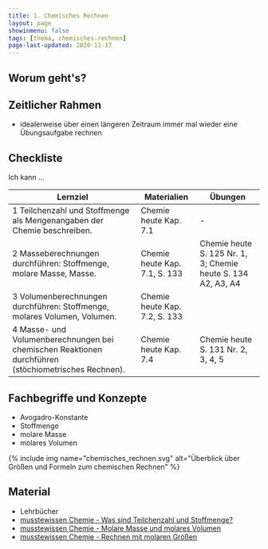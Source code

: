 ```yaml
---
title: 1. Chemisches Rechnen
layout: page
showinmenu: false
tags: [thema, chemisches-rechnen]
page-last-updated: 2020-11-17
---
```


## Worum geht's?

## Zeitlicher Rahmen

- idealerweise über einen längeren Zeitraum immer mal wieder eine Übungsaufgabe rechnen

## Checkliste

Ich kann ...

| Lernziel | Materialien | Übungen |
| ---      | ---         | ---     |
| 1 Teilchenzahl und Stoffmenge als Mengenangaben der Chemie beschreiben. | Chemie heute Kap. 7.1 | - |
| 2 Masseberechnungen durchführen: Stoffmenge, molare Masse, Masse. | Chemie heute Kap. 7.1, S. 133 | Chemie heute S. 125 Nr. 1, 3; Chemie heute S. 134 A2, A3, A4 |
| 3 Volumenberechnungen durchführen: Stoffmenge, molares Volumen, Volumen. | Chemie heute Kap. 7.2, S. 133 |  |
| 4 Masse- und Volumenberechnungen bei chemischen Reaktionen durchführen (stöchiometrisches Rechnen). | Chemie heute Kap. 7.4 | Chemie heute S. 131 Nr. 2, 3, 4, 5 |

## Fachbegriffe und Konzepte

- Avogadro-Konstante
- Stoffmenge
- molare Masse
- molares Volumen

{% include img name="chemisches_rechnen.svg" alt="Überblick über Größen und Formeln zum chemischen Rechnen" %}

## Material

- Lehrbücher
- [musstewissen Chemie - Was sind Teilchenzahl und Stoffmenge?](https://www.youtube.com/watch?v=WDXYXykdkMQ)
- [musstewissen Chemie - Molare Masse und molares Volumen](https://www.youtube.com/watch?v=f0CcWMx1_ns)
- [musstewissen Chemie - Rechnen mit molaren Größen](https://www.youtube.com/watch?v=Mp9ss59KoWI)
